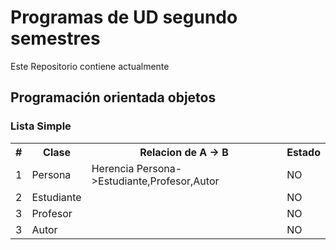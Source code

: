 <h1>Programas de UD segundo semestres</h1>
<p>Este Repositorio contiene actualmente</p>
<h2>Programación orientada objetos</h2>
<table>
    <thead><h3>Lista Simple</h3></thead>
    <tbody>
        <tr>
            <th>#</th>
            <th>Clase</th>
            <th>Relacion de A -> B</th>
            <th>Estado</th>
        </tr>
        <tr><td>1</td><td>Persona</td><td>Herencia Persona->Estudiante,Profesor,Autor</td><td>NO</td></tr> 
        <tr><td>2</td><td>Estudiante</td><td></td><td>NO</td></tr> 
        <tr><td>3</td><td>Profesor</td><td></td><td>NO</td></tr>
        <tr><td>3</td><td>Autor</td><td></td><td>NO</td></tr>
    </tbody>
</table>
